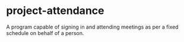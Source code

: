 # project-attendance
A program capable of signing in and attending meetings as per a fixed schedule on behalf of a person.
